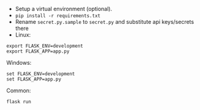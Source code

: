 - Setup a virtual environment (optional).
- `pip install -r requirements.txt`
- Rename `secret.py.sample` to `secret.py` and substitute api keys/secrets there
- Linux:
```
export FLASK_ENV=development
export FLASK_APP=app.py
```
Windows:
```
set FLASK_ENV=development
set FLASK_APP=app.py
```
Common:
```
flask run
```
